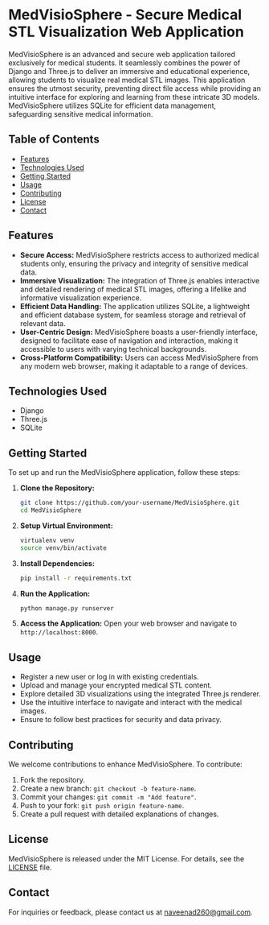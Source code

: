 # MedVisioSphere - Secure Medical STL Visualization Web Application

MedVisioSphere is an advanced and secure web application tailored exclusively for medical students. It seamlessly combines the power of Django and Three.js to deliver an immersive and educational experience, allowing students to visualize real medical STL images. This application ensures the utmost security, preventing direct file access while providing an intuitive interface for exploring and learning from these intricate 3D models. MedVisioSphere utilizes SQLite for efficient data management, safeguarding sensitive medical information.

## Table of Contents

- [Features](#features)
- [Technologies Used](#technologies-used)
- [Getting Started](#getting-started)
- [Usage](#usage)
- [Contributing](#contributing)
- [License](#license)
- [Contact](#contact)

## Features

- **Secure Access:** MedVisioSphere restricts access to authorized medical students only, ensuring the privacy and integrity of sensitive medical data.
- **Immersive Visualization:** The integration of Three.js enables interactive and detailed rendering of medical STL images, offering a lifelike and informative visualization experience.
- **Efficient Data Handling:** The application utilizes SQLite, a lightweight and efficient database system, for seamless storage and retrieval of relevant data.
- **User-Centric Design:** MedVisioSphere boasts a user-friendly interface, designed to facilitate ease of navigation and interaction, making it accessible to users with varying technical backgrounds.
- **Cross-Platform Compatibility:** Users can access MedVisioSphere from any modern web browser, making it adaptable to a range of devices.

## Technologies Used

- Django
- Three.js
- SQLite

## Getting Started

To set up and run the MedVisioSphere application, follow these steps:

1. **Clone the Repository:**
    ```bash
    git clone https://github.com/your-username/MedVisioSphere.git
    cd MedVisioSphere
    ```

2. **Setup Virtual Environment:**
    ```bash
    virtualenv venv
    source venv/bin/activate
    ```

3. **Install Dependencies:**
    ```bash
    pip install -r requirements.txt
    ```

4. **Run the Application:**
    ```bash
    python manage.py runserver
    ```

5. **Access the Application:**
   Open your web browser and navigate to `http://localhost:8000`.

## Usage

- Register a new user or log in with existing credentials.
- Upload and manage your encrypted medical STL content.
- Explore detailed 3D visualizations using the integrated Three.js renderer.
- Use the intuitive interface to navigate and interact with the medical images.
- Ensure to follow best practices for security and data privacy.

## Contributing

We welcome contributions to enhance MedVisioSphere. To contribute:

1. Fork the repository.
2. Create a new branch: `git checkout -b feature-name`.
3. Commit your changes: `git commit -m "Add feature"`.
4. Push to your fork: `git push origin feature-name`.
5. Create a pull request with detailed explanations of changes.

## License

MedVisioSphere is released under the MIT License. For details, see the [LICENSE](LICENSE) file.

## Contact

For inquiries or feedback, please contact us at naveenad260@gmail.com.
